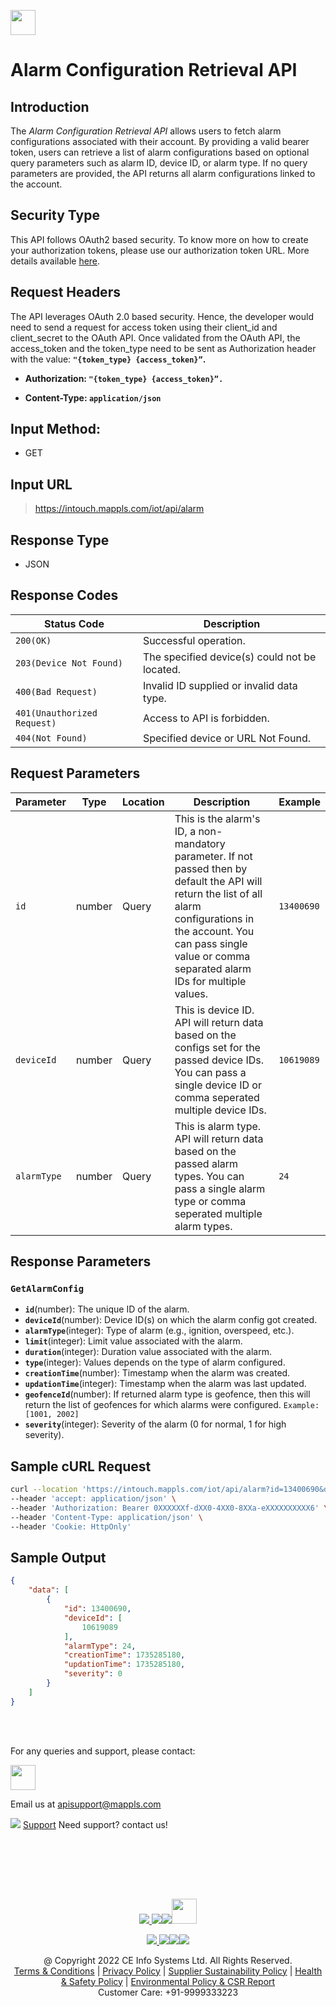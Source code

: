 
[<img src="https://about.mappls.com/about/images/MAPPLS-MapmyIndia-logo.png" height="40"/> </p>](https://about.mappls.com/api/)

# Alarm Configuration Retrieval API

## **Introduction** 

The *Alarm Configuration Retrieval API* allows users to fetch alarm configurations associated with their account. By providing a valid bearer token, users can retrieve a list of alarm configurations based on optional query parameters such as alarm ID, device ID, or alarm type. If no query parameters are provided, the API returns all alarm configurations linked to the account.


## **Security Type**
This API follows OAuth2 based security. To know more on how to create your authorization tokens, please use our authorization token URL. More details available [here](https://www.mapmyindia.com/api/advanced-maps/doc/authentication-api.php).

## **Request Headers**

The API leverages OAuth 2.0 based security. Hence, the developer would need to send a request for access token using their client_id and client_secret to the OAuth API. Once validated from the OAuth API, the access_token and the token_type need to be sent as Authorization header with the value: **`"{token_type} {access_token}”`.**

- **Authorization: `"{token_type} {access_token}”.`**

- **Content-Type: `application/json`**

## **Input Method:** 
- GET

## **Input URL**

> https://intouch.mappls.com/iot/api/alarm


## **Response Type**
- JSON

## **Response Codes**

| **Status Code** | **Description** |
| --- | --- |
| `200(OK)` | Successful operation. |
| `203(Device Not Found)` | The specified device(s) could not be located. |
| `400(Bad Request)` | Invalid ID supplied or invalid data type. |
| `401(Unauthorized Request)` | Access to API is forbidden. |
| `404(Not Found)` | Specified device or URL Not Found. |

## **Request Parameters**

| **Parameter**   | **Type** | **Location** | **Description** | **Example** |
| --- | --- | --- |--- | --- |
| `id` | number | Query | This is the alarm's ID, a non-mandatory parameter. If not passed then by default the API will return the list of all alarm configurations in the account. You can pass single value or comma separated alarm IDs for multiple values. | `13400690` |
| `deviceId` | number | Query | This is device ID. API will return data based on the configs set for the passed device IDs. You can pass a single device ID or comma seperated multiple device IDs. | `10619089` |
| `alarmType` | number | Query | This is alarm type. API will return data based on the passed alarm types. You can pass a single alarm type or comma seperated multiple alarm types. | `24` |


## **Response Parameters**

### **`GetAlarmConfig`**
  - **`id`**(number): The unique ID of the alarm.
  - **`deviceId`**(number): Device ID(s) on which the alarm config got created.
  - **`alarmType`**(integer): Type of alarm (e.g., ignition, overspeed, etc.).
  - **`limit`**(integer): Limit value associated with the alarm.
  - **`duration`**(integer): Duration value associated with the alarm.
  - **`type`**(integer): Values depends on the type of alarm configured.
  - **`creationTime`**(number): Timestamp when the alarm was created.
  - **`updationTime`**(integer): Timestamp when the alarm was last updated.
  - **`geofenceId`**(number): If returned alarm type is geofence, then this will return the list of geofences for which alarms were configured. `Example: [1001, 2002]`
  - **`severity`**(integer): Severity of the alarm (0 for normal, 1 for high severity).

## **Sample cURL Request**

```bash
curl --location 'https://intouch.mappls.com/iot/api/alarm?id=13400690&deviceId=10619089&alarmType=24' \
--header 'accept: application/json' \
--header 'Authorization: Bearer 0XXXXXXf-dXX0-4XX0-8XXa-eXXXXXXXXXX6' \
--header 'Content-Type: application/json' \
--header 'Cookie: HttpOnly'
```

## **Sample Output**

```json
{
    "data": [
        {
            "id": 13400690,
            "deviceId": [
                10619089
            ],
            "alarmType": 24,
            "creationTime": 1735285180,
            "updationTime": 1735285180,
            "severity": 0
        }
    ]
}
```



<br></br>

For any queries and support, please contact: 

[<img src="https://about.mappls.com/images/mappls-logo.svg" height="40"/> </p>](https://about.mappls.com/api/)
Email us at [apisupport@mappls.com](mailto:apisupport@mappls.com)


![](https://www.mapmyindia.com/api/img/icons/support.png)
[Support](https://about.mappls.com/contact/)
Need support? contact us!

<br></br>


<br></br>

[<p align="center"> <img src="https://www.mapmyindia.com/api/img/icons/stack-overflow.png"/> ](https://stackoverflow.com/questions/tagged/mappls-api)[![](https://www.mapmyindia.com/api/img/icons/blog.png)](https://about.mappls.com/blog/)[![](https://www.mapmyindia.com/api/img/icons/gethub.png)](https://github.com/Mappls-api)[<img src="https://mmi-api-team.s3.ap-south-1.amazonaws.com/API-Team/npm-logo.one-third%5B1%5D.png" height="40"/> </p>](https://www.npmjs.com/org/mapmyindia) 



[<p align="center"> <img src="https://www.mapmyindia.com/june-newsletter/icon4.png"/> ](https://www.facebook.com/Mapplsofficial)[![](https://www.mapmyindia.com/june-newsletter/icon2.png)](https://twitter.com/mappls)[![](https://www.mapmyindia.com/newsletter/2017/aug/llinkedin.png)](https://www.linkedin.com/company/mappls/)[![](https://www.mapmyindia.com/june-newsletter/icon3.png)](https://www.youtube.com/channel/UCAWvWsh-dZLLeUU7_J9HiOA)




<div align="center">@ Copyright 2022 CE Info Systems Ltd. All Rights Reserved.</div>

<div align="center"> <a href="https://about.mappls.com/api/terms-&-conditions">Terms & Conditions</a> | <a href="https://about.mappls.com/about/privacy-policy">Privacy Policy</a> | <a href="https://about.mappls.com/pdf/mapmyIndia-sustainability-policy-healt-labour-rules-supplir-sustainability.pdf">Supplier Sustainability Policy</a> | <a href="https://about.mappls.com/pdf/Health-Safety-Management.pdf">Health & Safety Policy</a> | <a href="https://about.mappls.com/pdf/Environment-Sustainability-Policy-CSR-Report.pdf">Environmental Policy & CSR Report</a>

<div align="center">Customer Care: +91-9999333223</div>

